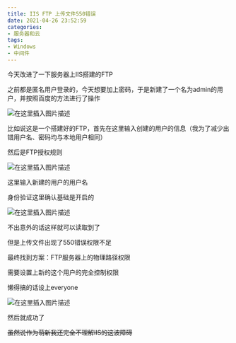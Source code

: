 ```yaml
---
title: IIS FTP 上传文件550错误
date: 2021-04-26 23:52:59
categories:
- 服务器和云
tags:
- Windows
- 中间件
---
```


今天改进了一下服务器上IIS搭建的FTP

之前都是匿名用户登录的，今天想要加上密码，于是新建了一个名为admin的用户，并按照百度的方法进行了操作

![在这里插入图片描述](https://cdn.yixiangzhilv.com/images/2a3ec37ed962acae4b873d6908a57e6c.png)

比如说这是一个搭建好的FTP，首先在这里输入创建的用户的信息（我为了减少出错用户名、密码均与本地用户相同）

然后是FTP授权规则

![在这里插入图片描述](https://cdn.yixiangzhilv.com/images/bcc06044f4bdb855406c925f9da02c97.png)

这里输入新建的用户的用户名

身份验证这里确认基础是开启的

![在这里插入图片描述](https://cdn.yixiangzhilv.com/images/b6995cba8a217fb590f84abb49e9ef62.png)

不出意外的话这样就可以读取到了

但是上传文件出现了550错误权限不足

最终找到方案：FTP服务器上的物理路径权限

需要设置上新的这个用户的完全控制权限

懒得搞的话设上everyone

![在这里插入图片描述](https://cdn.yixiangzhilv.com/images/5411008dd3f5b02a5f79961e4a616424.png)

然后就成功了

~~虽然说作为萌新我还完全不理解IIS的这波障碍~~ 
